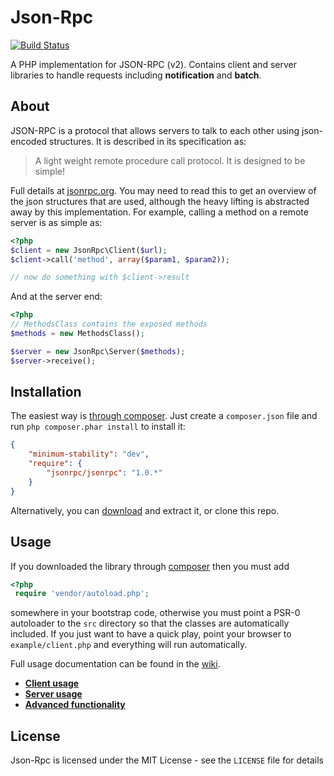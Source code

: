 # Json-Rpc

[![Build Status](https://secure.travis-ci.org/johnstevenson/json-rpc.png)](http://travis-ci.org/johnstevenson/json-rpc)

A PHP implementation for JSON-RPC (v2). Contains client and server libraries to handle requests including **notification** and **batch**.

About
-----

JSON-RPC  is a protocol that allows servers to talk to each other using json-encoded structures. It is described in its specification as:

> A light weight remote procedure call protocol. It is designed to be simple!

Full details at [jsonrpc.org][json-spec]. You may need to read this to get an overview of the json structures that are used, although the heavy lifting is abstracted away by this implementation. For example, calling a method on a remote server is as simple as:

```php
<?php
$client = new JsonRpc\Client($url);
$client->call('method', array($param1, $param2));

// now do something with $client->result
```

And at the server end:

```php
<?php
// MethodsClass contains the exposed methods
$methods = new MethodsClass();

$server = new JsonRpc\Server($methods);
$server->receive();
```
## Installation
The easiest way is [through composer][composer]. Just create a `composer.json` file and run `php composer.phar install` to install it:

```json
{
    "minimum-stability": "dev",
    "require": {
        "jsonrpc/jsonrpc": "1.0.*"
    }
}
```

Alternatively, you can [download][download] and extract it, or clone this repo.

## Usage
If you downloaded the library through [composer][composer] then you must add

```php
<?php
 require 'vendor/autoload.php';
```
somewhere in your bootstrap code, otherwise you must point a PSR-0 autoloader to the `src` directory so that the classes are automatically included. If you just want to have a quick play, point your browser to `example/client.php` and everything will run automatically.

Full usage documentation can be found in the [wiki][wiki].

* **[Client usage][client]**
* **[Server usage][server]**
* **[Advanced functionality][advanced]**

## License

Json-Rpc is licensed under the MIT License - see the `LICENSE` file for details


  [json-spec]: http://www.jsonrpc.org/
  [composer]: http://getcomposer.org
  [download]: https://github.com/johnstevenson/json-rpc/downloads
  [wiki]:https://github.com/johnstevenson/json-rpc/wiki/Home
  [client]:https://github.com/johnstevenson/json-rpc/wiki/Client-usage
  [server]:https://github.com/johnstevenson/json-rpc/wiki/Server-usage
  [advanced]:https://github.com/johnstevenson/json-rpc/wiki/Advanced-functionality
